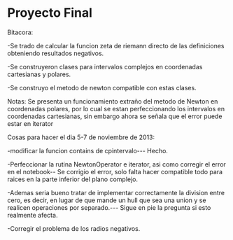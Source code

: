 Proyecto Final
=================

Bitacora:

-Se trado de calcular la funcion zeta de riemann directo de las definiciones obteniendo resultados negativos.

-Se construyeron clases para intervalos complejos en coordenadas cartesianas y polares.

-Se construyo el metodo de newton compatible con estas clases.

Notas: Se presenta un funcionamiento extraño del metodo de Newton en coordenadas
polares, por lo cual se estan perfeccionando los intervalos en coordenadas cartesianas, sin embargo ahora se señala que el error puede estar en iterator


Cosas para hacer el dia 5-7 de noviembre de 2013:

-modificar la funcion contains de cpintervalo--- Hecho.

-Perfeccionar la rutina NewtonOperator e iterator, asi como corregir el error en el notebook-- Se corrigio el error, solo falta hacer compatible todo para raices en la parte inferior del plano complejo.

-Ademas seria bueno tratar de implementar correctamente la division entre cero, es decir, en lugar de que mande un hull que sea una union
y se realicen operaciones por separado.--- Sigue en pie la pregunta si esto realmente afecta.

-Corregir el problema de los radios negativos.



